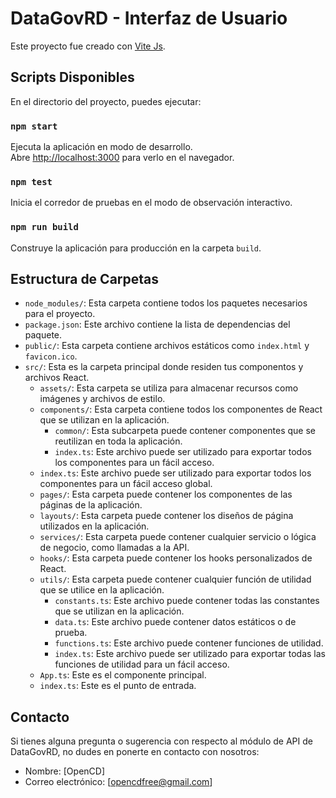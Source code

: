 # DataGovRD - Interfaz de Usuario

Este proyecto fue creado con [Vite Js](https://vitejs.dev/guide/).

## Scripts Disponibles

En el directorio del proyecto, puedes ejecutar:

### `npm start`

Ejecuta la aplicación en modo de desarrollo.\
Abre [http://localhost:3000](http://localhost:3000) para verlo en el navegador.

### `npm test`

Inicia el corredor de pruebas en el modo de observación interactivo.

### `npm run build`

Construye la aplicación para producción en la carpeta `build`.

## Estructura de Carpetas

- `node_modules/`: Esta carpeta contiene todos los paquetes necesarios para el proyecto.
- `package.json`: Este archivo contiene la lista de dependencias del paquete.
- `public/`: Esta carpeta contiene archivos estáticos como `index.html` y `favicon.ico`.
- `src/`: Esta es la carpeta principal donde residen tus componentos y archivos React.
  - `assets/`: Esta carpeta se utiliza para almacenar recursos como imágenes y archivos de estilo.
  - `components/`: Esta carpeta contiene todos los componentes de React que se utilizan en la aplicación.
    - `common/`: Esta subcarpeta puede contener componentes que se reutilizan en toda la aplicación.
    - `index.ts`: Este archivo puede ser utilizado para exportar todos los componentes para un fácil acceso.
  - `index.ts`: Este archivo puede ser utilizado para exportar todos los componentes para un fácil acceso global.
  - `pages/`: Esta carpeta puede contener los componentes de las páginas de la aplicación.
  - `layouts/`: Esta carpeta puede contener los diseños de página utilizados en la aplicación.
  - `services/`: Esta carpeta puede contener cualquier servicio o lógica de negocio, como llamadas a la API.
  - `hooks/`: Esta carpeta puede contener los hooks personalizados de React.
  - `utils/`: Esta carpeta puede contener cualquier función de utilidad que se utilice en la aplicación.
    - `constants.ts`: Este archivo puede contener todas las constantes que se utilizan en la aplicación.
    - `data.ts`: Este archivo puede contener datos estáticos o de prueba.
    - `functions.ts`: Este archivo puede contener funciones de utilidad.
    - `index.ts`: Este archivo puede ser utilizado para exportar todas las funciones de utilidad para un fácil acceso.
  - `App.ts`: Este es el componente principal.
  - `index.ts`: Este es el punto de entrada.

## Contacto

Si tienes alguna pregunta o sugerencia con respecto al módulo de API de DataGovRD, no dudes en ponerte en contacto con nosotros:

- Nombre: [OpenCD]
- Correo electrónico: [opencdfree@gmail.com]
